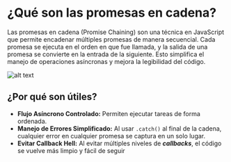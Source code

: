 
 # ¿Qué son las promesas en cadena?

Las promesas en cadena (Promise Chaining) son una técnica en JavaScript que permite encadenar múltiples promesas de manera secuencial. Cada promesa se ejecuta en el orden en que fue llamada, y la salida de una promesa se convierte en la entrada de la siguiente. Esto simplifica el manejo de operaciones asíncronas y mejora la legibilidad del código.

![alt text](image.png)
## ¿Por qué son útiles?
- **Flujo Asíncrono Controlado:** Permiten ejecutar tareas de forma ordenada.
- **Manejo de Errores Simplificado:** Al usar `.catch()` al final de la cadena, cualquier error en cualquier promesa se captura en un solo lugar.
- **Evitar Callback Hell:** Al evitar múltiples niveles de ***callbacks***, el código se vuelve más limpio y fácil de seguir


